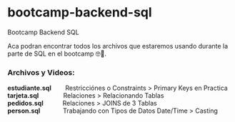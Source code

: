 # bootcamp-backend-sql
Bootcamp Backend SQL

Aca podran encontrar todos los archivos que estaremos usando durante la parte de SQL en el bootcamp 🤓🐘.

### Archivos y Videos:
**estudiante.sql**      &nbsp;&nbsp;&nbsp;&nbsp;&nbsp;&nbsp;      Restricciónes o Constraints > Primary Keys en Practica <br/>
**tarjeta.sql**      &nbsp;&nbsp;&nbsp;&nbsp;&nbsp;&nbsp;&nbsp;&nbsp;&nbsp;&nbsp;&nbsp;&nbsp;      Relaciones > Relacionando Tablas <br/>
**pedidos.sql**      &nbsp;&nbsp;&nbsp;&nbsp;&nbsp;&nbsp;&nbsp;&nbsp;&nbsp;    Relaciones > JOINS de 3 Tablas <br/>
**person.sql**      &nbsp;&nbsp;&nbsp;&nbsp;&nbsp;&nbsp;&nbsp;&nbsp;&nbsp;&nbsp;&nbsp;    Trabajando con Tipos de Datos Date/Time > Casting <br/>
